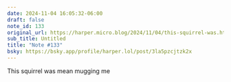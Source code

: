 ```yaml
---
date: 2024-11-04 16:05:32-06:00
draft: false
note_id: 133
original_url: https://harper.micro.blog/2024/11/04/this-squirrel-was.html
sub_title: Untitled
title: "Note #133"
bsky: https://bsky.app/profile/harper.lol/post/3la5pzcjtzk2x
---
```


This squirrel was mean mugging me
